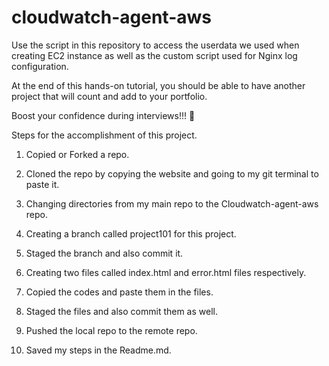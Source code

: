# cloudwatch-agent-aws
Use the script in this repository to access the userdata we used when creating EC2 instance as well as the custom script used for Nginx log configuration.

At the end of this hands-on tutorial, you should be able to have another project that will count and add to your portfolio.

Boost your confidence during interviews!!! 💪

Steps for the accomplishment of this project.

1. Copied or Forked a repo.

2. Cloned the repo by copying the website and going to my git terminal to paste it.

3. Changing directories from my main repo to the Cloudwatch-agent-aws repo.

4. Creating a branch called project101 for this project.

5. Staged the branch and also commit it.

6. Creating two files called index.html and error.html files respectively.

7. Copied the codes and paste them in the files.

8. Staged the files and also commit them as well.

9. Pushed the local repo to the remote repo.

10. Saved my steps in the Readme.md.
